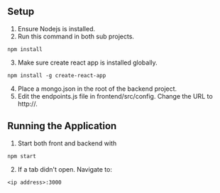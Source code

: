 ## Setup
1. Ensure Nodejs is installed.
2. Run this command in both sub projects.
```
npm install
```
3. Make sure create react app is installed globally.
```
npm install -g create-react-app
```
4. Place a mongo.json in the root of the backend project.
5. Edit the endpoints.js file in frontend/src/config. Change the URL to http://<your-ip>.

## Running the Application
1. Start both front and backend with 
```
npm start
```
2. If a tab didn't open. Navigate to:
```
<ip address>:3000
```
